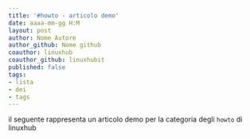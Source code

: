 ```yaml
---
title: '#howto - articolo demo' 
date: aaaa-mm-gg H:M
layout: post 
author: Nome Autore
author_github: Nome github 
coauthor: linuxhub
coauthor_github: linuxhubit
published: false
tags: 
- lista 
- dei 
- tags 
---
```




il seguente rappresenta un articolo demo per la categoria degli `howto` di linuxhub
